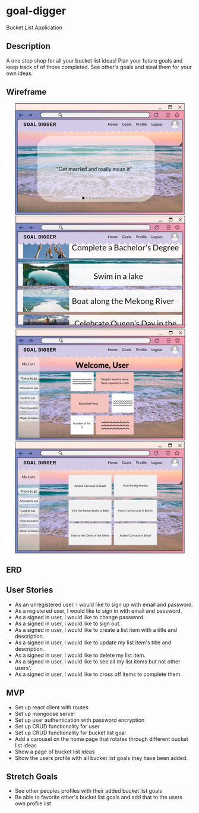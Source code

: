 # goal-digger

Bucket List Application

## Description

A one stop shop for all your bucket list ideas! Plan your future goals and keep track of of those completed. See other's goals and steal them for your own ideas.

## Wireframe

![wireframe](./Goal-Digger-Wireframe/Landing-page.png)
![wireframe](./Goal-Digger-Wireframe/Landing-page-2.png)
![wireframe](./Goal-Digger-Wireframe/Profile-view.png)
![wireframe](./Goal-Digger-Wireframe/Goals-View.png)

## ERD

## User Stories

- As an unregistered user, I would like to sign up with email and password.
- As a registered user, I would like to sign in with email and password.
- As a signed in user, I would like to change password.
- As a signed in user, I would like to sign out.
- As a signed in user, I would like to create a list item with a title and description.
- As a signed in user, I would like to update my list item's title and description.
- As a signed in user, I would like to delete my list item.
- As a signed in user, I would like to see all my list items but not other users'.
- As a signed in user, I would like to cross off items to complete them.

## MVP

- Set up react client with routes
- Set up mongoose server
- Set up user authentication with password encryption
- Set up CRUD functionality for user
- Set up CRUD functionality for bucket list goal
- Add a carousel on the home page that rotates through different bucket list ideas
- Show a page of bucket list ideas
- Show the users profile with all bucket list goals they have been added.

## Stretch Goals

- See other peoples profiles with their added bucket list goals
- Be able to favorite other's bucket list goals and add that to the users own profile list
